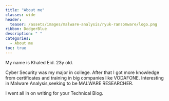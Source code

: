 ```yaml
---
title: "About me"
classes: wide
header:
  teaser: /assets/images/malware-analysis/ryuk-ransomware/logo.png
ribbon: DodgerBlue
description: " "
categories:
  - About me
toc: true
---
```

My name is Khaled Eid.
23y old.

Cyber Security was my major in college. After that I got more knowledge from certificates and training in big companies like VODAFONE.
Interesting in Malware Analysis,seeking to be MALWARE RESEARCHER.

I went all in on writing for your Technical Blog.
